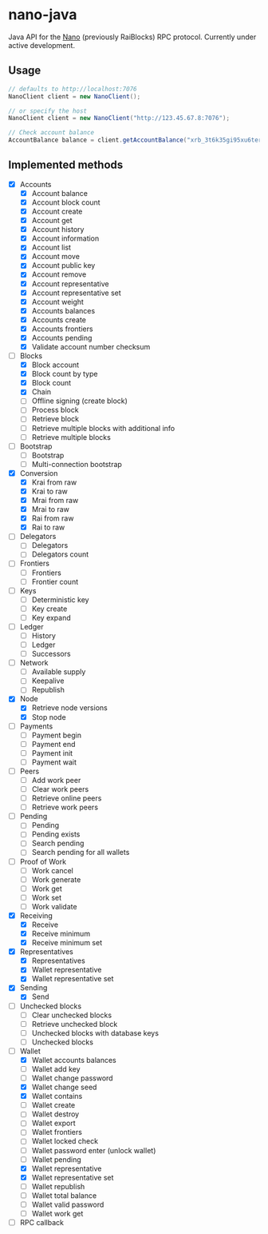 # nano-java

Java API for the [Nano](http://nano.org/en) (previously RaiBlocks) RPC protocol. Currently under active development.

## Usage

```java
// defaults to http://localhost:7076
NanoClient client = new NanoClient();

// or specify the host
NanoClient client = new NanoClient("http://123.45.67.8:7076");

// Check account balance
AccountBalance balance = client.getAccountBalance("xrb_3t6k35gi95xu6tergt6p69ck76ogmitsa8mnijtpxm9fkcm736xtoncuohr3");
```

## Implemented methods

- [x] Accounts
  - [x] Account balance
  - [x] Account block count
  - [x] Account create
  - [x] Account get
  - [x] Account history
  - [x] Account information
  - [x] Account list
  - [x] Account move
  - [x] Account public key
  - [x] Account remove
  - [x] Account representative
  - [x] Account representative set
  - [x] Account weight
  - [x] Accounts balances
  - [x] Accounts create
  - [x] Accounts frontiers
  - [x] Accounts pending
  - [x] Validate account number checksum
- [ ] Blocks
  - [x] Block account
  - [x] Block count by type
  - [x] Block count
  - [x] Chain
  - [ ] Offline signing (create block)
  - [ ] Process block
  - [ ] Retrieve block
  - [ ] Retrieve multiple blocks with additional info
  - [ ] Retrieve multiple blocks
- [ ] Bootstrap
  - [ ] Bootstrap
  - [ ] Multi-connection bootstrap
- [x] Conversion
  - [x] Krai from raw
  - [x] Krai to raw
  - [x] Mrai from raw
  - [x] Mrai to raw
  - [x] Rai from raw
  - [x] Rai to raw
- [ ] Delegators
  - [ ] Delegators
  - [ ] Delegators count
- [ ] Frontiers
  - [ ] Frontiers
  - [ ] Frontier count
- [ ] Keys
  - [ ] Deterministic key
  - [ ] Key create
  - [ ] Key expand
- [ ] Ledger
  - [ ] History
  - [ ] Ledger
  - [ ] Successors
- [ ] Network
  - [ ] Available supply
  - [ ] Keepalive
  - [ ] Republish
- [x] Node
  - [x] Retrieve node versions
  - [x] Stop node
- [ ] Payments
  - [ ] Payment begin
  - [ ] Payment end
  - [ ] Payment init
  - [ ] Payment wait
- [ ] Peers
  - [ ] Add work peer
  - [ ] Clear work peers
  - [ ] Retrieve online peers
  - [ ] Retrieve work peers
- [ ] Pending
  - [ ] Pending
  - [ ] Pending exists
  - [ ] Search pending
  - [ ] Search pending for all wallets
- [ ] Proof of Work
  - [ ] Work cancel
  - [ ] Work generate
  - [ ] Work get
  - [ ] Work set
  - [ ] Work validate
- [x] Receiving
  - [x] Receive
  - [x] Receive minimum
  - [x] Receive minimum set
- [x] Representatives
  - [x] Representatives
  - [x] Wallet representative
  - [x] Wallet representative set
- [x] Sending
  - [x] Send
- [ ] Unchecked blocks
  - [ ] Clear unchecked blocks
  - [ ] Retrieve unchecked block
  - [ ] Unchecked blocks with database keys
  - [ ] Unchecked blocks
- [ ] Wallet
  - [x] Wallet accounts balances
  - [ ] Wallet add key
  - [ ] Wallet change password
  - [x] Wallet change seed
  - [x] Wallet contains
  - [ ] Wallet create
  - [ ] Wallet destroy
  - [ ] Wallet export
  - [ ] Wallet frontiers
  - [ ] Wallet locked check
  - [ ] Wallet password enter (unlock wallet)
  - [ ] Wallet pending
  - [x] Wallet representative
  - [x] Wallet representative set
  - [ ] Wallet republish
  - [ ] Wallet total balance
  - [ ] Wallet valid password
  - [ ] Wallet work get
- [ ] RPC callback
